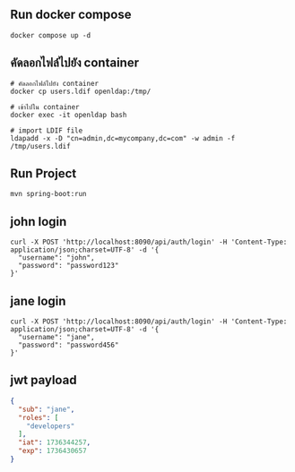 ## Run docker compose
```shell
docker compose up -d
```

## คัดลอกไฟล์ไปยัง container
```shell
# คัดลอกไฟล์ไปยัง container
docker cp users.ldif openldap:/tmp/

# เข้าไปใน container
docker exec -it openldap bash

# import LDIF file
ldapadd -x -D "cn=admin,dc=mycompany,dc=com" -w admin -f /tmp/users.ldif
```

## Run Project
```shell
mvn spring-boot:run
```

## john login
```shell
curl -X POST 'http://localhost:8090/api/auth/login' -H 'Content-Type: application/json;charset=UTF-8' -d '{
  "username": "john",
  "password": "password123"
}' 
```

## jane login
```shell
curl -X POST 'http://localhost:8090/api/auth/login' -H 'Content-Type: application/json;charset=UTF-8' -d '{
  "username": "jane",
  "password": "password456"
}' 
```

## jwt payload
```json
{
  "sub": "jane",
  "roles": [
    "developers"
  ],
  "iat": 1736344257,
  "exp": 1736430657
}
```